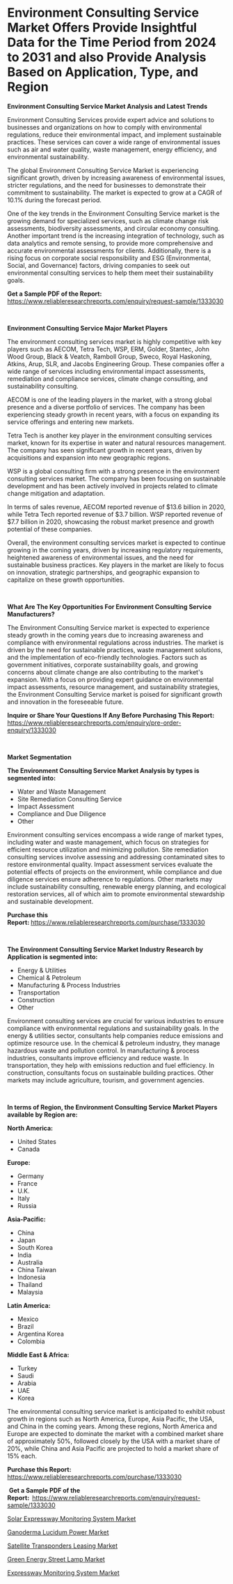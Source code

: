 <p><h1>Environment Consulting Service Market Offers Provide Insightful Data for the Time Period from 2024 to 2031 and also Provide Analysis Based on Application, Type, and Region</h1></p><p><strong>Environment Consulting Service Market Analysis and Latest Trends</strong></p>
<p><p>Environment Consulting Services provide expert advice and solutions to businesses and organizations on how to comply with environmental regulations, reduce their environmental impact, and implement sustainable practices. These services can cover a wide range of environmental issues such as air and water quality, waste management, energy efficiency, and environmental sustainability.</p><p>The global Environment Consulting Service Market is experiencing significant growth, driven by increasing awareness of environmental issues, stricter regulations, and the need for businesses to demonstrate their commitment to sustainability. The market is expected to grow at a CAGR of 10.1% during the forecast period.</p><p>One of the key trends in the Environment Consulting Service market is the growing demand for specialized services, such as climate change risk assessments, biodiversity assessments, and circular economy consulting. Another important trend is the increasing integration of technology, such as data analytics and remote sensing, to provide more comprehensive and accurate environmental assessments for clients. Additionally, there is a rising focus on corporate social responsibility and ESG (Environmental, Social, and Governance) factors, driving companies to seek out environmental consulting services to help them meet their sustainability goals.</p></p>
<p><strong>Get a Sample PDF of the Report:&nbsp;</strong> <a href="https://www.reliableresearchreports.com/enquiry/request-sample/1333030">https://www.reliableresearchreports.com/enquiry/request-sample/1333030</a></p>
<p>&nbsp;</p>
<p><strong>Environment Consulting Service Major Market Players</strong></p>
<p><p>The environment consulting services market is highly competitive with key players such as AECOM, Tetra Tech, WSP, ERM, Golder, Stantec, John Wood Group, Black & Veatch, Ramboll Group, Sweco, Royal Haskoning, Atkins, Arup, SLR, and Jacobs Engineering Group. These companies offer a wide range of services including environmental impact assessments, remediation and compliance services, climate change consulting, and sustainability consulting.</p><p>AECOM is one of the leading players in the market, with a strong global presence and a diverse portfolio of services. The company has been experiencing steady growth in recent years, with a focus on expanding its service offerings and entering new markets.</p><p>Tetra Tech is another key player in the environment consulting services market, known for its expertise in water and natural resources management. The company has seen significant growth in recent years, driven by acquisitions and expansion into new geographic regions.</p><p>WSP is a global consulting firm with a strong presence in the environment consulting services market. The company has been focusing on sustainable development and has been actively involved in projects related to climate change mitigation and adaptation.</p><p>In terms of sales revenue, AECOM reported revenue of $13.6 billion in 2020, while Tetra Tech reported revenue of $3.7 billion. WSP reported revenue of $7.7 billion in 2020, showcasing the robust market presence and growth potential of these companies.</p><p>Overall, the environment consulting services market is expected to continue growing in the coming years, driven by increasing regulatory requirements, heightened awareness of environmental issues, and the need for sustainable business practices. Key players in the market are likely to focus on innovation, strategic partnerships, and geographic expansion to capitalize on these growth opportunities.</p></p>
<p>&nbsp;</p>
<p><strong>What Are The Key Opportunities For Environment Consulting Service Manufacturers?</strong></p>
<p><p>The Environment Consulting Service market is expected to experience steady growth in the coming years due to increasing awareness and compliance with environmental regulations across industries. The market is driven by the need for sustainable practices, waste management solutions, and the implementation of eco-friendly technologies. Factors such as government initiatives, corporate sustainability goals, and growing concerns about climate change are also contributing to the market's expansion. With a focus on providing expert guidance on environmental impact assessments, resource management, and sustainability strategies, the Environment Consulting Service market is poised for significant growth and innovation in the foreseeable future.</p></p>
<p><strong>Inquire or Share Your Questions If Any Before Purchasing This Report:</strong> <a href="https://www.reliableresearchreports.com/enquiry/pre-order-enquiry/1333030">https://www.reliableresearchreports.com/enquiry/pre-order-enquiry/1333030</a></p>
<p>&nbsp;</p>
<p><strong>Market Segmentation</strong></p>
<p><strong>The Environment Consulting Service Market Analysis by types is segmented into:</strong></p>
<p><ul><li>Water and Waste Management</li><li>Site Remediation Consulting Service</li><li>Impact Assessment</li><li>Compliance and Due Diligence</li><li>Other</li></ul></p>
<p><p>Environment consulting services encompass a wide range of market types, including water and waste management, which focus on strategies for efficient resource utilization and minimizing pollution. Site remediation consulting services involve assessing and addressing contaminated sites to restore environmental quality. Impact assessment services evaluate the potential effects of projects on the environment, while compliance and due diligence services ensure adherence to regulations. Other markets may include sustainability consulting, renewable energy planning, and ecological restoration services, all of which aim to promote environmental stewardship and sustainable development.</p></p>
<p><strong>Purchase this Report:&nbsp;</strong><a href="https://www.reliableresearchreports.com/purchase/1333030">https://www.reliableresearchreports.com/purchase/1333030</a></p>
<p>&nbsp;</p>
<p><strong>The Environment Consulting Service Market Industry Research by Application is segmented into:</strong></p>
<p><ul><li>Energy & Utilities</li><li>Chemical & Petroleum</li><li>Manufacturing & Process Industries</li><li>Transportation</li><li>Construction</li><li>Other</li></ul></p>
<p><p>Environment consulting services are crucial for various industries to ensure compliance with environmental regulations and sustainability goals. In the energy & utilities sector, consultants help companies reduce emissions and optimize resource use. In the chemical & petroleum industry, they manage hazardous waste and pollution control. In manufacturing & process industries, consultants improve efficiency and reduce waste. In transportation, they help with emissions reduction and fuel efficiency. In construction, consultants focus on sustainable building practices. Other markets may include agriculture, tourism, and government agencies.</p></p>
<p>&nbsp;</p>
<p><strong>In terms of Region, the Environment Consulting Service Market Players available by Region are:</strong></p>
<p>
    <p> <strong> North America: </strong>
        <ul>
            <li>United States</li>
            <li>Canada</li>
        </ul>
        </p> 
    <p> <strong> Europe: </strong>
        <ul>
            <li>Germany</li>
            <li>France</li>
            <li>U.K.</li>
            <li>Italy</li>
            <li>Russia</li>
        </ul>
        </p> 
    <p> <strong> Asia-Pacific: </strong>
        <ul>
            <li>China</li>
            <li>Japan</li>
            <li>South Korea</li>
            <li>India</li>
            <li>Australia</li>
            <li>China Taiwan</li>
            <li>Indonesia</li>
            <li>Thailand</li>
            <li>Malaysia</li>
        </ul>
        </p> 
    <p> <strong> Latin America: </strong>
        <ul>
            <li>Mexico</li>
            <li>Brazil</li>
            <li>Argentina Korea</li>
            <li>Colombia</li>
        </ul>
        </p> 
    <p> <strong> Middle East & Africa: </strong>
        <ul>
            <li>Turkey</li>
            <li>Saudi</li>
            <li>Arabia</li>
            <li>UAE</li>
            <li>Korea</li>
        </ul>
    </p>
    </p>
<p><p>The environmental consulting service market is anticipated to exhibit robust growth in regions such as North America, Europe, Asia Pacific, the USA, and China in the coming years. Among these regions, North America and Europe are expected to dominate the market with a combined market share of approximately 50%, followed closely by the USA with a market share of 20%, while China and Asia Pacific are projected to hold a market share of 15% each.</p></p>
<p><strong>Purchase this Report: </strong><a href="https://www.reliableresearchreports.com/purchase/1333030">https://www.reliableresearchreports.com/purchase/1333030</a></p>
<p>&nbsp;<strong>Get a Sample PDF of the Report:&nbsp;&nbsp;</strong><a href="https://www.reliableresearchreports.com/enquiry/request-sample/1333030">https://www.reliableresearchreports.com/enquiry/request-sample/1333030</a></p>
<p><strong></strong></p>
<p><p><a href="https://github.com/provorikovar/Market-Research-Report-List-3/blob/main/solar-expressway-monitoring-system-market.md">Solar Expressway Monitoring System Market</a></p><p><a href="https://github.com/Sinjinluong3e0awx2m195k76/Market-Research-Report-List-1/blob/main/ganoderma-lucidum-power-market.md">Ganoderma Lucidum Power Market</a></p><p><a href="https://github.com/shotows/Market-Research-Report-List-1/blob/main/satellite-transponders-leasing-market.md">Satellite Transponders Leasing Market</a></p><p><a href="https://github.com/angelajermaine/Market-Research-Report-List-2/blob/main/green-energy-street-lamp-market.md">Green Energy Street Lamp Market</a></p><p><a href="https://github.com/CliffMedina6/Market-Research-Report-List-3/blob/main/expressway-monitoring-system-market.md">Expressway Monitoring System Market</a></p></p>